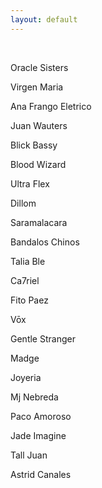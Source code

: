 ```yaml
---
layout: default
---
```

<div class="window-container">
  <div class="background-image-change">
    <img class="background-image-src">
    <img class="background-image-src-blur">
  </div>
  <div class="main_box">
    <div class="outer_box">
      <div class="in_box" data-image="assets/images/Oracle_Sisters.jpg">
        <p>Oracle Sisters</p>
      </div>
      <div class="in_box" data-image="assets/images/Virgen_Maria.jpg">
        <p>Virgen Maria</p>
      </div>
      <div class="in_box" data-image="assets/images/Ana_Frango_Electrico.jpg">
        <p>Ana Frango Eletrico</p>
      </div>
      <div class="in_box" data-image="assets/images/Juan_Wauters.jpg">
        <p>Juan Wauters</p>
      </div>
      <div class="in_box" data-image="assets/images/Blick_Bassy.jpg">
        <p>Blick Bassy</p>
      </div>
      <div class="in_box" data-image="assets/images/Blood_Wizard.jpg">
        <p>Blood Wizard</p>
      </div>
      <div class="in_box" data-image="assets/images/Ultraflex.jpg">
        <p>Ultra Flex</p>
      </div>
      <div class="in_box" data-image="assets/images/Dillom.jpg">
        <p>Dillom</p>
      </div>
      <div class="in_box" data-image="assets/images/Saramalacara.jpg">
        <p>Saramalacara</p>
      </div>
      <div class="in_box" data-image="assets/images/Bandalos_Chinos.jpg">
        <p>Bandalos Chinos</p>
      </div>
      <div class="in_box" data-image="assets/images/Talia_Ble.jpg">
        <p>Talia Ble</p>
      </div>
      <div class="in_box" data-image="assets/images/Ca7riel.jpg">
        <p>Ca7riel</p>
      </div>
      <div class="in_box" data-image="assets/images/Fito_Paez.jpg">
        <p>Fito Paez</p>
      </div>
      <div class="in_box" data-image="assets/images/Vox.jpg">
        <p>Vōx</p>
      </div>
      <div class="in_box" data-image="assets/images/Gentle_Stranger.jpg">
        <p>Gentle Stranger</p>
      </div>
      <div class="in_box" data-image="assets/images/Madge.jpg">
        <p>Madge</p>
      </div>
      <div class="in_box" data-image="assets/images/Joyeria.jpg">
        <p>Joyeria</p>
      </div>
      <div class="in_box" data-image="assets/images/Mj_Nebreda.jpg">
        <p>Mj Nebreda</p>
      </div>
      <div class="in_box" data-image="assets/images/Paco_Amoroso.jpg">
        <p>Paco Amoroso</p>
      </div>
      <div class="in_box" data-image="assets/images/Jade_Imagine.jpg">
        <p>Jade Imagine</p>
      </div>
      <div class="in_box" data-image="assets/images/Tall_Juan.jpg">
        <p>Tall Juan</p>
      </div>
      <div class="in_box" data-image="assets/images/Astrid_Canales.jpg">
        <p>Astrid Canales</p>
      </div>
    </div>
  </div>
</div>
